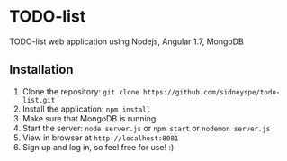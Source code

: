 # TODO-list
TODO-list web application using Nodejs, Angular 1.7, MongoDB

## Installation

1. Clone the repository: `git clone https://github.com/sidneyspe/todo-list.git`
2. Install the application: `npm install`
2. Make sure that MongoDB is running
3. Start the server: `node server.js` or  `npm start` or `nodemon server.js`
4. View in browser at `http://localhost:8081`
5. Sign up and log in, so feel free for use! :)
